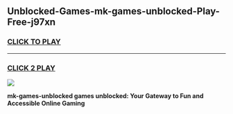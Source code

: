 
## Unblocked-Games-mk-games-unblocked-Play-Free-j97xn
<h3>
<a href="https://premium76.site?title=mk-games-unblocked&ref=15A">CLICK TO PLAY</a></h3>
<hr>

<h3>
<a href="https://premium76.site?title=mk-games-unblocked&ref=15A">CLICK 2 PLAY</a>
  
</h3>

<a href="https://premium76.site?title=mk-games-unblocked&ref=15A"><img src="https://clearcache.store/games.png"></a>


**mk-games-unblocked games unblocked: Your Gateway to Fun and Accessible Online Gaming**
